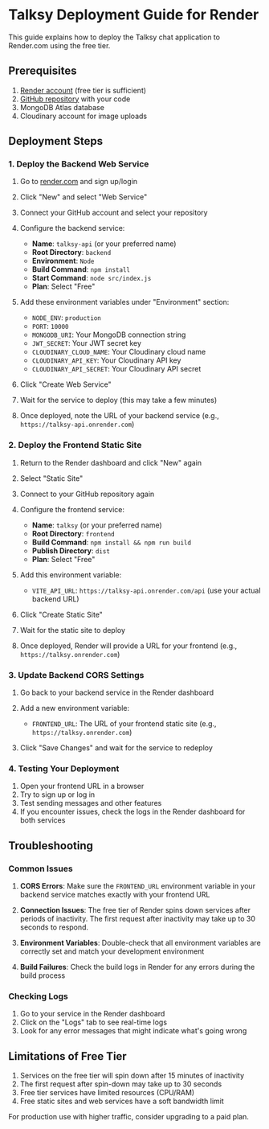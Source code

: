 # Talksy Deployment Guide for Render

This guide explains how to deploy the Talksy chat application to Render.com using the free tier.

## Prerequisites

1. [Render account](https://render.com) (free tier is sufficient)
2. [GitHub repository](https://github.com/Hruthik00/Talksy) with your code
3. MongoDB Atlas database
4. Cloudinary account for image uploads

## Deployment Steps

### 1. Deploy the Backend Web Service

1. Go to [render.com](https://render.com) and sign up/login
2. Click "New" and select "Web Service"
3. Connect your GitHub account and select your repository
4. Configure the backend service:
   - **Name**: `talksy-api` (or your preferred name)
   - **Root Directory**: `backend`
   - **Environment**: `Node`
   - **Build Command**: `npm install`
   - **Start Command**: `node src/index.js`
   - **Plan**: Select "Free"

5. Add these environment variables under "Environment" section:
   - `NODE_ENV`: `production`
   - `PORT`: `10000` 
   - `MONGODB_URI`: Your MongoDB connection string
   - `JWT_SECRET`: Your JWT secret key
   - `CLOUDINARY_CLOUD_NAME`: Your Cloudinary cloud name
   - `CLOUDINARY_API_KEY`: Your Cloudinary API key
   - `CLOUDINARY_API_SECRET`: Your Cloudinary API secret

6. Click "Create Web Service"
7. Wait for the service to deploy (this may take a few minutes)
8. Once deployed, note the URL of your backend service (e.g., `https://talksy-api.onrender.com`)

### 2. Deploy the Frontend Static Site

1. Return to the Render dashboard and click "New" again
2. Select "Static Site"
3. Connect to your GitHub repository again
4. Configure the frontend service:
   - **Name**: `talksy` (or your preferred name)
   - **Root Directory**: `frontend` 
   - **Build Command**: `npm install && npm run build`
   - **Publish Directory**: `dist`
   - **Plan**: Select "Free"

5. Add this environment variable:
   - `VITE_API_URL`: `https://talksy-api.onrender.com/api` (use your actual backend URL)

6. Click "Create Static Site"
7. Wait for the static site to deploy
8. Once deployed, Render will provide a URL for your frontend (e.g., `https://talksy.onrender.com`)

### 3. Update Backend CORS Settings

1. Go back to your backend service in the Render dashboard
2. Add a new environment variable:
   - `FRONTEND_URL`: The URL of your frontend static site (e.g., `https://talksy.onrender.com`)

3. Click "Save Changes" and wait for the service to redeploy

### 4. Testing Your Deployment

1. Open your frontend URL in a browser
2. Try to sign up or log in
3. Test sending messages and other features
4. If you encounter issues, check the logs in the Render dashboard for both services

## Troubleshooting

### Common Issues

1. **CORS Errors**: Make sure the `FRONTEND_URL` environment variable in your backend service matches exactly with your frontend URL

2. **Connection Issues**: The free tier of Render spins down services after periods of inactivity. The first request after inactivity may take up to 30 seconds to respond.

3. **Environment Variables**: Double-check that all environment variables are correctly set and match your development environment

4. **Build Failures**: Check the build logs in Render for any errors during the build process

### Checking Logs

1. Go to your service in the Render dashboard
2. Click on the "Logs" tab to see real-time logs
3. Look for any error messages that might indicate what's going wrong

## Limitations of Free Tier

1. Services on the free tier will spin down after 15 minutes of inactivity
2. The first request after spin-down may take up to 30 seconds
3. Free tier services have limited resources (CPU/RAM)
4. Free static sites and web services have a soft bandwidth limit

For production use with higher traffic, consider upgrading to a paid plan. 